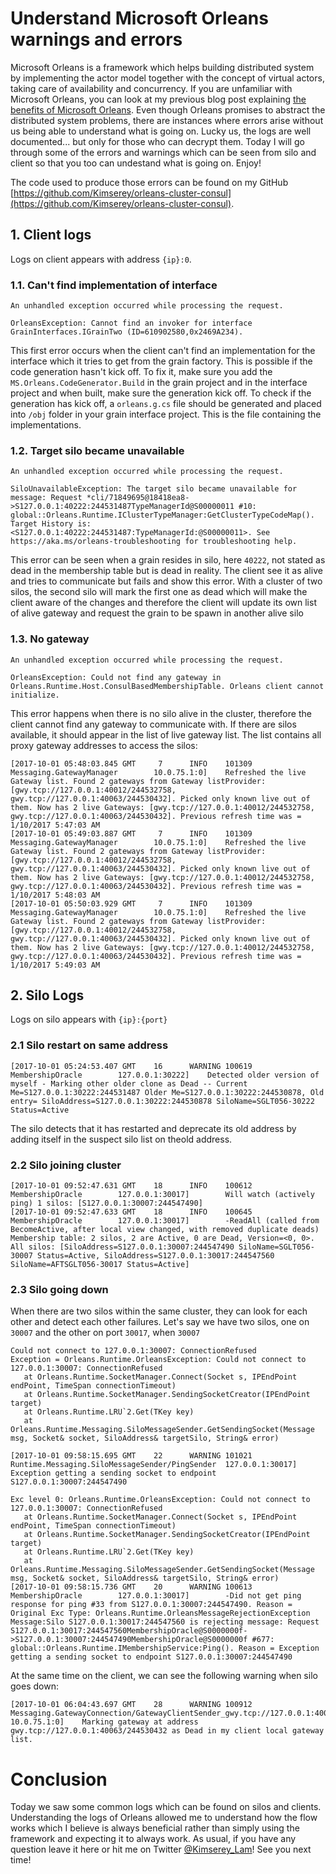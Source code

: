 # Understand Microsoft Orleans warnings and errors

Microsoft Orleans is a framework which helps building distributed system by implementing the actor model together with the concept of virtual actors, taking care of availability and concurrency. If you are unfamiliar with Microsoft Orleans, you can look at my previous blog post explaining [the benefits of Microsoft Orleans](https://kimsereyblog.blogspot.sg/2017/10/a-first-look-at-microsoft-orleans.html). Even though Orleans promises to abstract the distributed system problems, there are instances where errors arise without us being able to understand what is going on. Lucky us, the logs are well documented... but only for those who can decrypt them.
Today I will go through some of the errors and warnings which can be seen from silo and client so that you too can undestand what is going on. Enjoy!

The code used to produce those errors can be found on my GitHub [https://github.com/Kimserey/orleans-cluster-consul](https://github.com/Kimserey/orleans-cluster-consul). 

## 1. Client logs

Logs on client appears with address `{ip}:0`.

### 1.1. Can't find implementation of interface

```
An unhandled exception occurred while processing the request.

OrleansException: Cannot find an invoker for interface GrainInterfaces.IGrainTwo (ID=610902580,0x2469A234).
```

This first error occurs when the client can't find an implementation for the interface which it tries to get from the grain factory.
This is possible if the code generation hasn't kick off. To fix it, make sure you add the `MS.Orleans.CodeGenerator.Build` in the grain project and in the interface project and when built, make sure the generation kick off. To check if the generation has kick off, a `orleans.g.cs` file should be generated and placed into `/obj` folder in your grain interface project. This is the file containing the implementations.

### 1.2. Target silo became unavailable

```
An unhandled exception occurred while processing the request.

SiloUnavailableException: The target silo became unavailable for message: Request *cli/71849695@18418ea8->S127.0.0.1:40222:244531487TypeManagerId@S00000011 #10: global::Orleans.Runtime.IClusterTypeManager:GetClusterTypeCodeMap(). Target History is: <S127.0.0.1:40222:244531487:TypeManagerId:@S00000011>. See https://aka.ms/orleans-troubleshooting for troubleshooting help.
```

This error can be seen when a grain resides in silo, here `40222`, not stated as dead in the membership table but is dead in reality. The client see it as alive and tries to communicate but fails and show this error. 
With a cluster of two silos, the second silo will mark the first one as dead which will make the client aware of the changes and therefore the client will update its own list of alive gateway and request the grain to be spawn in another alive silo

### 1.3. No gateway

```
An unhandled exception occurred while processing the request.

OrleansException: Could not find any gateway in Orleans.Runtime.Host.ConsulBasedMembershipTable. Orleans client cannot initialize.
```

This error happens when there is no silo alive in the cluster, therefore the client cannot find any gateway to communicate with.
If there are silos available, it should appear in the list of live gateway list. The list contains all proxy gateway addresses to access the silos:

```
[2017-10-01 05:48:03.845 GMT     7      INFO    101309  Messaging.GatewayManager        10.0.75.1:0]    Refreshed the live Gateway list. Found 2 gateways from Gateway listProvider: [gwy.tcp://127.0.0.1:40012/244532758, gwy.tcp://127.0.0.1:40063/244530432]. Picked only known live out of them. Now has 2 live Gateways: [gwy.tcp://127.0.0.1:40012/244532758, gwy.tcp://127.0.0.1:40063/244530432]. Previous refresh time was = 1/10/2017 5:47:03 AM
[2017-10-01 05:49:03.887 GMT     7      INFO    101309  Messaging.GatewayManager        10.0.75.1:0]    Refreshed the live Gateway list. Found 2 gateways from Gateway listProvider: [gwy.tcp://127.0.0.1:40012/244532758, gwy.tcp://127.0.0.1:40063/244530432]. Picked only known live out of them. Now has 2 live Gateways: [gwy.tcp://127.0.0.1:40012/244532758, gwy.tcp://127.0.0.1:40063/244530432]. Previous refresh time was = 1/10/2017 5:48:03 AM
[2017-10-01 05:50:03.929 GMT     7      INFO    101309  Messaging.GatewayManager        10.0.75.1:0]    Refreshed the live Gateway list. Found 2 gateways from Gateway listProvider: [gwy.tcp://127.0.0.1:40012/244532758, gwy.tcp://127.0.0.1:40063/244530432]. Picked only known live out of them. Now has 2 live Gateways: [gwy.tcp://127.0.0.1:40012/244532758, gwy.tcp://127.0.0.1:40063/244530432]. Previous refresh time was = 1/10/2017 5:49:03 AM
```

## 2. Silo Logs

Logs on silo appears with `{ip}:{port}`

### 2.1 Silo restart on same address

```
[2017-10-01 05:24:53.407 GMT    16      WARNING 100619  MembershipOracle        127.0.0.1:30222]    Detected older version of myself - Marking other older clone as Dead -- Current Me=S127.0.0.1:30222:244531487 Older Me=S127.0.0.1:30222:244530878, Old entry= SiloAddress=S127.0.0.1:30222:244530878 SiloName=SGLT056-30222 Status=Active
```

The silo detects that it has restarted and deprecate its old address by adding itself in the suspect silo list on theold address.

### 2.2 Silo joining cluster

```
[2017-10-01 09:52:47.631 GMT    18      INFO    100612  MembershipOracle        127.0.0.1:30017]        Will watch (actively ping) 1 silos: [S127.0.0.1:30007:244547490]
[2017-10-01 09:52:47.633 GMT    18      INFO    100645  MembershipOracle        127.0.0.1:30017]        -ReadAll (called from BecomeActive, after local view changed, with removed duplicate deads) Membership table: 2 silos, 2 are Active, 0 are Dead, Version=<0, 0>. All silos: [SiloAddress=S127.0.0.1:30007:244547490 SiloName=SGLT056-30007 Status=Active, SiloAddress=S127.0.0.1:30017:244547560 SiloName=AFTSGLT056-30017 Status=Active]
```

### 2.3 Silo going down

When there are two silos within the same cluster, they can look for each other and detect each other failures. Let's say we have two silos, one on `30007` and the other on port `30017`, when `30007`

```
Could not connect to 127.0.0.1:30007: ConnectionRefused
Exception = Orleans.Runtime.OrleansException: Could not connect to 127.0.0.1:30007: ConnectionRefused
   at Orleans.Runtime.SocketManager.Connect(Socket s, IPEndPoint endPoint, TimeSpan connectionTimeout)
   at Orleans.Runtime.SocketManager.SendingSocketCreator(IPEndPoint target)
   at Orleans.Runtime.LRU`2.Get(TKey key)
   at Orleans.Runtime.Messaging.SiloMessageSender.GetSendingSocket(Message msg, Socket& socket, SiloAddress& targetSilo, String& error)

[2017-10-01 09:58:15.695 GMT    22      WARNING 101021  Runtime.Messaging.SiloMessageSender/PingSender  127.0.0.1:30017]        Exception getting a sending socket to endpoint S127.0.0.1:30007:244547490

Exc level 0: Orleans.Runtime.OrleansException: Could not connect to 127.0.0.1:30007: ConnectionRefused
   at Orleans.Runtime.SocketManager.Connect(Socket s, IPEndPoint endPoint, TimeSpan connectionTimeout)
   at Orleans.Runtime.SocketManager.SendingSocketCreator(IPEndPoint target)
   at Orleans.Runtime.LRU`2.Get(TKey key)
   at Orleans.Runtime.Messaging.SiloMessageSender.GetSendingSocket(Message msg, Socket& socket, SiloAddress& targetSilo, String& error)
[2017-10-01 09:58:15.736 GMT    20      WARNING 100613  MembershipOracle        127.0.0.1:30017]        -Did not get ping response for ping #33 from S127.0.0.1:30007:244547490. Reason = Original Exc Type: Orleans.Runtime.OrleansMessageRejectionException Message:Silo S127.0.0.1:30017:244547560 is rejecting message: Request S127.0.0.1:30017:244547560MembershipOracle@S0000000f->S127.0.0.1:30007:244547490MembershipOracle@S0000000f #677: global::Orleans.Runtime.IMembershipService:Ping(). Reason = Exception getting a sending socket to endpoint S127.0.0.1:30007:244547490
```

At the same time on the client, we can see the following warning when silo goes down:

```
[2017-10-01 06:04:43.697 GMT    28      WARNING 100912  Messaging.GatewayConnection/GatewayClientSender_gwy.tcp://127.0.0.1:40063/244530432     10.0.75.1:0]    Marking gateway at address gwy.tcp://127.0.0.1:40063/244530432 as Dead in my client local gateway list.
```

# Conclusion

Today we saw some common logs which can be found on silos and clients. Understanding the logs of Orleans allowed me to understand how the flow works which I believe is always beneficial rather than simply using the framework and expecting it to always work. As usual, if you have any question leave it here or hit me on Twitter [@Kimserey_Lam](https://twitter.com/Kimserey_Lam)! See you next time!